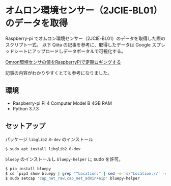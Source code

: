 # オムロン環境センサー（2JCIE-BL01）のデータを取得
Raspberry-pi でオムロン環境センサー（2JCIE-BL01）のデータを取得した際のスクリプト一式。
以下 Qiita の記事を参考に、取得したデータは Google スプレッドシートにアップロードしデータポータルで可視化する。

[Omron環境センサの値をRaspberryPiで定期ロギングする](https://qiita.com/c60evaporator/items/ed2ffde4c87001111c12)

記事の内容がわかりやすくとても参考になりました。

## 環境
- Raspberry-pi Pi 4 Computer Model B 4GB RAM
- Python 3.7.3


## セットアップ
パッケージ `libglib2.0-dev` のインストール

```bash
$ sudo apt install libglib2.0-dev
```

`bluepy` のインストールし `bluepy-helper` に sudo を許可。
``` bash
$ pip install bluepy
$ cd `pip3 show bluepy | grep "^Location:" | sed -e 's/^Location://' -e 's/^ //' -e 's/ $//'`/bluepy
$ sudo setcap 'cap_net_raw,cap_net_admin+eip' bluepy-helper
```


